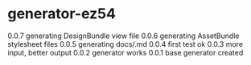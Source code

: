 # generator-ez54

0.0.7 generating DesignBundle view file
0.0.6 generating AssetBundle stylesheet files
0.0.5 generating docs/<module>.md
0.0.4 first test ok
0.0.3 more input, better output
0.0.2 generator works
0.0.1 base generator created
